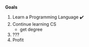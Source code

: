**Goals**
1. Learn a Programming Language :heavy_check_mark:
2. Continue learning CS
   * get degree
3. ???
4. Profit

